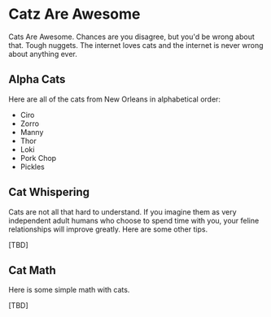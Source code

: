 # Catz Are Awesome

Cats Are Awesome. Chances are you disagree, but you'd be wrong about that. Tough nuggets. The internet loves cats and the internet is never wrong about anything ever.

## Alpha Cats
Here are all of the cats from New Orleans in alphabetical order:

* Ciro
* Zorro
* Manny
* Thor
* Loki
* Pork Chop
* Pickles

## Cat Whispering
Cats are not all that hard to understand. If you imagine them as very independent adult humans who choose to spend time with you, your feline relationships will improve greatly. Here are some other tips.

[TBD]

## Cat Math
Here is some simple math with cats.

[TBD]
